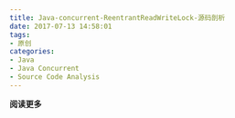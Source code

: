 ```yaml
---
title: Java-concurrent-ReentrantReadWriteLock-源码剖析
date: 2017-07-13 14:58:01
tags: 
- 原创
categories: 
- Java
- Java Concurrent
- Source Code Analysis
---
```


__阅读更多__

<!--more-->
